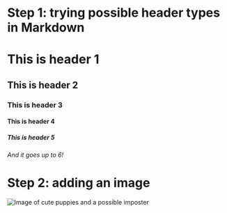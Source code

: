 # Step 1: trying possible header types in Markdown

# This is header 1
## This is header 2
### This is header 3
#### This is header 4
##### This is header 5
###### And it goes up to 6!

# Step 2: adding an image
![Image of cute puppies and a possible imposter](https://www.rd.com/wp-content/uploads/2018/02/04_Adorable-Puppy-Pictures-that-Will-Make-You-Melt_361302206_Grigorita-Ko.jpg)

